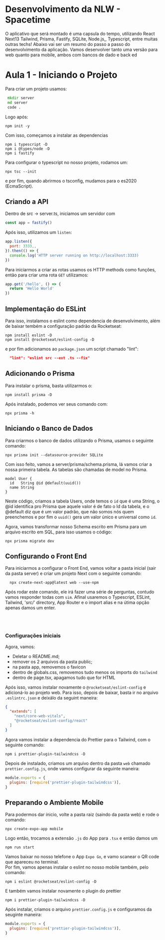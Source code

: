 # Desenvolvimento da NLW - Spacetime
O aplicativo que será montado é uma capsula do tempo, utilizando React Next13 Tailwind, Prisma, Fastify, SQLite, Node.js,, Typescript, entre muitas outras techs! Abaixo vai ser um resumo do passo a passo do desenvolvimento da aplicação. Vamos desenvolver tanto uma versão para web quanto para mobile, ambos com bancos de dado e back ed

# Aula 1 - Iniciando o Projeto
Para criar um projeto usamos: 

```cmd
 mkdir server
 md server
 code .
```

Logo após:

```
npm init -y
```

Com isso, começamos a instalar as dependencias

```
npm i typescript -D
npm i @types/node -D
npm i fastify
```
Para configurar o typescript no nosso projeto, rodamos um:

```
npx tsc --init
```

e por fim, quando abrirmos o tsconfig, mudamos para o es2020 (EcmaScript).

## Criando a API
Dentro de src -> server.ts, iniciamos um servidor com

```js
const app = fastify()
```

Após isso, utilizamos um `listen`:

```js
app.listen({
  port: 3333,,
}).then(() => {
  console.log('HTTP server running on http://localhost:3333)
})
```

Para iniciarmos a criar as rotas usamos os HTTP methods como funções, então para criar uma rota `GET` utilizamos:

```js
app.get('/hello', () => {
  return 'Hello World'
})
``` 

## Implementação do ESLint
Para isso, instalamos o eslint como dependencia de desenvolvimento, além de baixar tembém a configuração padrão da Rocketseat:

```
npm install eslint -D
npm install @rocketseat/eslint-config -D
```

e por fim adicionamos ao `package.json` um script chamado "lint":

```json
  "lint": "eslint src --ext .ts --fix"
```

## Adicionando o Prisma
Para instalar o prisma, basta utilizarmos o:

```
npm install prisma -D
```

Após instalado, podemos ver seus comando com:

```
npx prisma -h
``` 

## Iniciando o Banco de Dados
Para criarmos o banco de dados utilizando o Prisma, usamos o seguinte comando:

```
npx prisma init --datasource-provider SQLite
```

Com isso feito, vamos a server/prisma/schema.prisma, lá vamos criar a nossa primeira tabela. As tabelas são chamadas de model no Prisma.

```prisma
model User {
  id   String @id @default(uuid())
  name String
}
```

Neste código, criamos a tabela Users, onde temos o `id` que é uma String, o @id identifica pro Prisma que aquele valor é de fato o Id da tabela, e o @default diz que é um valor padrão, que não somos nós quem preenchemos e por fim o `uuid()` gera um valor único e universal como `id`. <br>

Agora, vamos transformar nosso Schema escrito em Prisma para um arquivo escrito em SQL, para isso usamos o código:

```
npx prisma migrate dev
```

## Configurando o Front End
Para iniciarmos a configurar o Front End, vamos voltar a pasta inicial (sair da pasta server) e criar um projeto Next com o seguinte comando: 

```
  npx create-next-app@latest web --use-npm
```

Após rodar este comando, ele irá fazer uma série de perguntas, contudo vamos responder todas com `sim`. Afinal usaremos o Typescript, ESLint, Tailwind, 'src/' directory, App Router e o import alias e na útima opção apenas damos um enter.

<br><br>

### Configurações iniciais

Agora, vamos: 
- Deletar o README.md;
- remover os 2 arquivos da pasta public;
- na pasta app, removemos o favicon
- dentro de globals.css, removemos tudo menos os imports do `tailwind`
- dentro de page.tsx, apagamos tudo que for HTML

Após isso, vamos instalar novamente o `@rocketseat/eslint-config` e adicioná-lo ao projeto web. Para isso, depois de baixar, basta ir no arquivo `.eslintrc.json` e deixálo da seguint maneira: 

```json
{
  "extends": [
    "next/core-web-vitals", 
    "@rocketseat/eslint-config/react"
  ]
}
```

Agora vamos instalar a dependencia do Prettier para o Tailwind, com o seguinte comando: 

```
npm i prettier-plugin-tailwindcss -D
```

Depois de instalado, criamos um arquivo dentro da pasta `web` chamado `prettier.config.js`, onde vamos configurar da seguinte maneira: 

```js
module.exports = {
  plugins: [require('prettier-plugin-tailwindcss')],
}

```

## Preparando o Ambiente Mobile
Para podermos dar ínicio, volte a pasta raiz (saindo da pasta web) e rode o comando:

```
npx create-expo-app mobile
 ```

Logo então, trocamos a extensão `.js` do App para `.tsx` e então damos um 

 ```
 npm run start
 ``` 

 Vamos baixar no nosso telefone o App `Expo Go`, e vamo scanear o QR code que apareceu no terminal.
<br>
Por fim, vamos apenas instalar o eslint no nosso mobile também, pelo comando:

```
npm i eslint @rocketseat/eslint-config -D
```

E também vamos instalar novamente o plugin do prettier

```
npm i prettier-plugin-tailwindcss -D
```

Após instalar, criamos o arquivo `prettier.config.js` e configuramos da seuginte maneira: 

```js
module.exports = {
  plugins: [require('prettier-plugin-tailwindcss')],
}

```